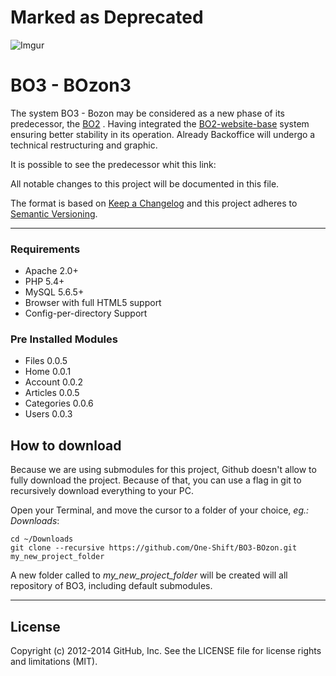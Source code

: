 # Marked as Deprecated

![Imgur](https://camo.githubusercontent.com/9c015107b2d0db1afa63be2714b17ff05e762420/68747470733a2f2f692e696d6775722e636f6d2f417377314a47742e6a7067)

# BO3 - BOzon3

The system BO3 - Bozon may be considered as a new phase of its predecessor, the [BO2](https://github.com/One-Shift/BO2-BOxygen) . Having integrated the [BO2-website-base](https://github.com/One-Shift/BO2-Website-Base) system ensuring better stability in its operation. Already Backoffice will undergo a technical restructuring and graphic.

It is possible to see the predecessor whit this link:  

All notable changes to this project will be documented in this file.

The format is based on [Keep a Changelog](http://keepachangelog.com/) and this project adheres to [Semantic Versioning](http://semver.org/).

---

### Requirements
- Apache 2.0+
- PHP 5.4+
- MySQL 5.6.5+
- Browser with full HTML5 support
- Config-per-directory Support

### Pre Installed Modules
- Files 0.0.5
- Home 0.0.1
- Account 0.0.2
- Articles 0.0.5
- Categories 0.0.6
- Users 0.0.3



## How to download

Because we are using submodules for this project, Github doesn't allow to fully download the project. Because of that, you can use a flag in git to recursively download everything to your PC.

Open your Terminal, and move the cursor to a folder of your choice, *eg.: Downloads*:

```shell
cd ~/Downloads
git clone --recursive https://github.com/One-Shift/BO3-BOzon.git my_new_project_folder
```

A new folder called to *my_new_project_folder* will be created will all repository of BO3, including default submodules.

---
## License

Copyright (c) 2012-2014 GitHub, Inc. See the LICENSE file for license rights and limitations (MIT).
